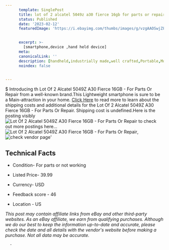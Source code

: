 ```yaml
---
      template: SinglePost
      title: lot of 2 alcatel 5049z a30 fierce 16gb for parts or repair
      status: Published
      date: '2023-02-12'
      featuredImage: 'https://i.ebayimg.com/thumbs/images/g/vzgAAOSwjZFj5xeK/s-l225.jpg'
       

      excerpt: >-
        [smartphone,device ,hand held device]
      meta:
      canonicalLink: ''
      description: [handheld,industrially made,well crafted,Portable,Mobile,Compact,Convenient,Lightweight,Maneuverable,Man-portable,Miniature,Carriable,Hand-held,Light,Holdable,Transportable,Mobile device,Pocket-sized,On-the-go,Wireless,Cordless,Compact size,Convenient size, smartphone,device ,hand held device]
      noindex: false
      

---
```

$
      Introducing th Lot Of 2 Alcatel 5049Z A30 Fierce 16GB - For Parts Or Repair from a well-known brand.This Lightweight smartphone is sure to be a Main-attraction in your home. [Click Here](https://www.ebay.com/itm/195593518984?hash=item2d8a483f88%3Ag%3AvzgAAOSwjZFj5xeK&mkevt=1&mkcid=1&mkrid=711-53200-19255-0&campid=%253CePNCampaignId%253E&customid=%253CreferenceId%253E&toolid=10049) to read more to learn about the shipping costs and additional details for the Lot Of 2 Alcatel 5049Z A30 Fierce 16GB - For Parts Or Repair. Shipping cost is undefined.Here is the posting visibly ![Lot Of 2 Alcatel 5049Z A30 Fierce 16GB - For Parts Or Repair](https://i.ebayimg.com/thumbs/images/g/vzgAAOSwjZFj5xeK/s-l225.jpg) to check out more postings here... ![Lot Of 2 Alcatel 5049Z A30 Fierce 16GB - For Parts Or Repair](https://i.ebayimg.com/images/g/vzgAAOSwjZFj5xeK/s-l1600.jpg), ![check vendor page](https://origin-galleryplus.ebayimg.com/ws/web/195593518984_2_0_1/225x225.jpg,https://origin-galleryplus.ebayimg.com/ws/web/195593518984_3_0_1/225x225.jpg,https://origin-galleryplus.ebayimg.com/ws/web/195593518984_4_0_1/225x225.jpg)'

      

 ## Technical Facts 



     
      

 - Condition- For parts or not working 


      

 - Listed Price- 39.99 


      

 - Currency- USD 


      

 - Feedback score - 46 


      

 - Location - US 


      
      

 *_This post may contain affiliate links from eBay and other third-party websites. As an eBay affiliate, we earn from qualifying purchases. Although we do our best to keep the information up-to-date and accurate, please check the date and all details with the vendor's website before making a purchase. Not all data may be accurate._*




      -
